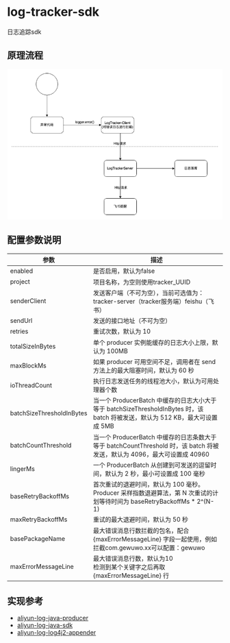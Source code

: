 # log-tracker-sdk
日志追踪sdk

## 原理流程

![img.png](docs/imgs/原理流程图.png)

## 配置参数说明

| 参数 | 描述 |
|---|---|
| enabled | 是否启用，默认为false |
| project | 项目名称，为空则使用tracker_UUID |
| senderClient | 发送客户端（不可为空），当前可选值为：<br/>tracker-server（tracker服务端）feishu（飞书） |
| sendUrl | 发送的接口地址（不可为空） |
| retries | 重试次数，默认为 10  |
| totalSizeInBytes | 单个 producer 实例能缓存的日志大小上限，默认为 100MB |
| maxBlockMs | 如果 producer 可用空间不足，调用者在 send 方法上的最大阻塞时间，默认为 60 秒 |
| ioThreadCount | 执行日志发送任务的线程池大小，默认为可用处理器个数 |
| batchSizeThresholdInBytes | 当一个 ProducerBatch 中缓存的日志大小大于等于 batchSizeThresholdInBytes 时，该 batch 将被发送，默认为 512 KB，最大可设置成 5MB |
| batchCountThreshold | 当一个 ProducerBatch 中缓存的日志条数大于等于 batchCountThreshold 时，该 batch 将被发送，默认为 4096，最大可设置成 40960 |
| lingerMs | 一个 ProducerBatch 从创建到可发送的逗留时间，默认为 2 秒，最小可设置成 100 毫秒 |
| baseRetryBackoffMs | 首次重试的退避时间，默认为 100 毫秒。<br/>Producer 采样指数退避算法，第 N 次重试的计划等待时间为 baseRetryBackoffMs * 2^(N-1) |
| maxRetryBackoffMs | 重试的最大退避时间，默认为 50 秒 |
| basePackageName | 最大错误消息行数拦截的包名，配合 {maxErrorMessageLine} 字段一起使用，例如拦截com.gewuwo.xx可以配置：gewuwo |
| maxErrorMessageLine | 最大错误消息行数，默认为10<br/>检测到某个关键字之后再取 {maxErrorMessageLine} 行 |




## 实现参考
* [aliyun-log-java-producer](https://github.com/aliyun/aliyun-log-java-producer)
* [aliyun-log-java-sdk](https://github.com/aliyun/aliyun-log-java-sdk)
* [aliyun-log-log4j2-appender](https://github.com/aliyun/aliyun-log-log4j2-appender)
